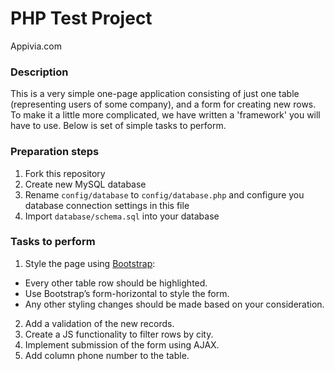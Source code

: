 # PHP Test Project
Appivia.com

### Description
This is a very simple one-page application consisting of just one table (representing users of some company),
and a form for creating new rows. To make it a little more complicated, we have written a 'framework' you will have to use.
Below is set of simple tasks to perform.

### Preparation steps
1. Fork this repository
2. Create new MySQL database
3. Rename `config/database` to `config/database.php` and configure you database connection settings in this file
4. Import `database/schema.sql` into your database

### Tasks to perform
1. Style the page using [Bootstrap](http://getbootstrap.com/):
  * Every other table row should be highlighted.
  * Use Bootstrap’s form-horizontal to style the form.
  * Any other styling changes should be made based on your consideration.
2. Add a validation of the new records.
3. Create a JS functionality to filter rows by city.
4. Implement submission of the form using AJAX.
5. Add column phone number to the table.
